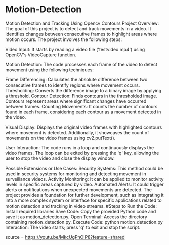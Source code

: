 # Motion-Detection
Motion Detection and Tracking Using Opencv Contours
Project Overview:
The goal of this project is to detect and track movements in a video. It identifies changes between consecutive frames to highlight areas where motion occurs. The project involves the following steps:

Video Input: It starts by reading a video file ('testvideo.mp4') using OpenCV's VideoCapture function.

Motion Detection: The code processes each frame of the video to detect movement using the following techniques:

Frame Differencing: Calculates the absolute difference between two consecutive frames to identify regions where movement occurs.
Thresholding: Converts the difference image to a binary image by applying a threshold.
Contour Detection: Finds contours in the thresholded image. Contours represent areas where significant changes have occurred between frames.
Counting Movements: It counts the number of contours found in each frame, considering each contour as a movement detected in the video.

Visual Display: Displays the original video frames with highlighted contours where movement is detected. Additionally, it showcases the count of movements on the video frames using cv2.putText().

User Interaction: The code runs in a loop and continuously displays the video frames. The loop can be exited by pressing the 'q' key, allowing the user to stop the video and close the display window.

Possible Extensions or Use Cases:
Security Systems: This method could be used in security systems for monitoring and detecting movement in surveillance videos.
Activity Monitoring: It can be applied to monitor activity levels in specific areas captured by video.
Automated Alerts: It could trigger alerts or notifications when unexpected movements are detected.
The project provides a foundation for further development, such as integrating it into a more complex system or interface for specific applications related to motion detection and tracking in video streams. 
 #Steps to Run the Code:
  Install required libraries
  Save Code: Copy the provided Python code and save it as motion_detection.py.
  Open Terminal: Access the directory containing motion_detection.py.
  Execute Code: python motion_detection.py  
  Interaction: The video starts; press 'q' to exit and stop the script.

source = https://youtu.be/MkcUgPhOlP8?feature=shared
